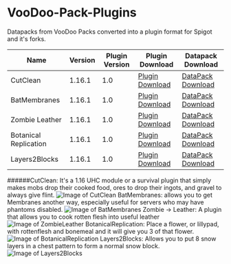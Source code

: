 # VooDoo-Pack-Plugins
Datapacks from VooDoo Packs converted into a plugin format for Spigot and it's forks.

Name | Version | Plugin Version | Plugin Download | Datapack Download
------------ | ------------- | ------------- | ------------- | -------------
CutClean | 1.16.1 | 1.0 | [Plugin Download](https://github.com/LoJoSho/VooDoo-Pack-Plugins/blob/master/CutClean/CutClean-1.0.jar?raw=true) | [DataPack Download](http://mc.voodoobeard.com/#cutclean)
BatMembranes | 1.16.1 | 1.0 |  [Plugin Download](https://github.com/LoJoSho/VooDoo-Pack-Plugins/blob/master/batmembranes/BatMembranes-1.0.jar?raw=true) | [DataPack Download](http://mc.voodoobeard.com/#bat_membranes)
Zombie Leather | 1.16.1 | 1.0 |  [Plugin Download](https://github.com/LoJoSho/VooDoo-Pack-Plugins/blob/master/Zombie%20Leather/ZombieLeather-1.0.jar?raw=true) | [DataPack Download](http://mc.voodoobeard.com/#zombie_leather)
Botanical Replication | 1.16.1 | 1.0 |  [Plugin Download](https://github.com/LoJoSho/VooDoo-Pack-Plugins/blob/master/Botanical_Replication/BotanicalReplication-1.0.jar?raw=true) | [DataPack Download](http://mc.voodoobeard.com/#botanical_replication)
Layers2Blocks | 1.16.1 | 1.0 |  [Plugin Download](https://github.com/LoJoSho/VooDoo-Pack-Plugins/blob/master/Layers2Blocks/Layers2Blocks-1.0.jar?raw=true) | [DataPack Download](http://mc.voodoobeard.com/#layers2blocks)

######CutClean: It's a 1.16 UHC module or a survival plugin that simply makes mobs drop their cooked food, ores to drop their ingots, and gravel to always give flint.
![Image of CutClean](https://i.imgur.com/gujllDW.png)
BatMembranes: allows you to get Membranes another way, especially useful for servers who may have phantoms disabled. 
![Image of BatMembranes](https://i.imgur.com/CiGi9gJ.png)
Zombie -> Leather: A plugin that allows you to cook rotten flesh into useful leather
![Image of ZombieLeather](http://mc.voodoobeard.com/img/zombie_leather.png)
BotanicalReplication: Place a flower, or lillypad, with rottenflesh and bonemeal and it will give you 3 of that flower. 
![Image of BotanicalReplication](http://mc.voodoobeard.com/img/botanical_replication.png)
Layers2Blocks: Allows you to put 8 snow layers in a chest pattern to form a normal snow block.
![Image of Layers2Blocks](http://mc.voodoobeard.com/img/layers2blocks.png)
